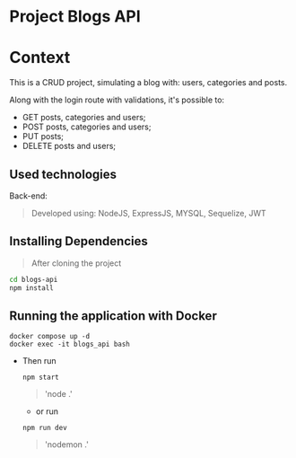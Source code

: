 # Project Blogs API

# Context
This is a CRUD project, simulating a blog with: users, categories and posts.

Along with the login route with validations, it's possible to: 
  - GET posts, categories and users;
  - POST posts, categories and users;
  - PUT posts;
  - DELETE posts and users;

## Used technologies

Back-end:
> Developed using: NodeJS, ExpressJS, MYSQL, Sequelize, JWT

## Installing Dependencies

> After cloning the project

```bash
cd blogs-api
npm install
``` 
## Running the application with Docker
  
  ```
  docker compose up -d
  docker exec -it blogs_api bash
  ```
* Then run
  
  ```
  npm start
  ```
  > 'node .'
  
  - or run
    
  ```
  npm run dev
  ```
  > 'nodemon .'
